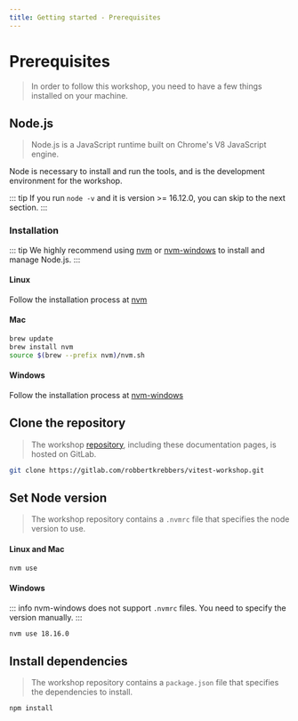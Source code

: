 ```yaml
---
title: Getting started - Prerequisites
---
```


# Prerequisites
> In order to follow this workshop, you need to have a few things
> installed on your machine.

## Node.js
> Node.js is a JavaScript runtime built on Chrome's V8 JavaScript engine.

Node is necessary to install and run the tools, and is the development
environment for the workshop.

::: tip
If you run `node -v` and it is version >= 16.12.0, you can skip to
the next section.
:::

### Installation

::: tip
We highly recommend using [nvm](https://github.com/nvm-sh/nvm)
or [nvm-windows](https://github.com/coreybutler/nvm-windows)
to install and manage Node.js.
:::

#### Linux
Follow the installation process at
[nvm](https://github.com/nvm-sh/nvm)

#### Mac
```bash
brew update
brew install nvm
source $(brew --prefix nvm)/nvm.sh
```

#### Windows
Follow the installation process at
[nvm-windows](https://github.com/coreybutler/nvm-windows)

## Clone the repository
> The workshop [repository](), including these documentation pages, is
> hosted on GitLab.

```bash
git clone https://gitlab.com/robbertkrebbers/vitest-workshop.git
```

## Set Node version
> The workshop repository contains a `.nvmrc` file that specifies
> the node version to use.

#### Linux and Mac
```bash
nvm use
```

#### Windows
::: info
nvm-windows does not support `.nvmrc` files. You need to specify the
version manually.
:::
```cmd
nvm use 18.16.0
```

## Install dependencies
> The workshop repository contains a `package.json` file that
> specifies the dependencies to install.

```bash
npm install
```
